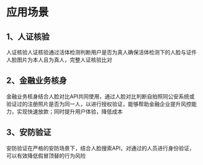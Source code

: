 # 应用场景

## 1、人证核验

人证核验人证核验通过活体检测判断用户是否为真人确保活体检测下的人脸与证件人脸图片为本人且为真人，完整人证核验比对

## 2、金融业务核身

金融业务核身结合人脸对比API共同使用，通过人脸对比判断自拍照同公安系统或验证过的注册照片是否为同一人，以进行授权验证，能够帮助金融企业提升风控能力，实现快速放款；同时提升用户体验，降低成本

## 3、安防验证

安防验证在严格的安防场景下，结合人脸搜索API，对通过的人员进行身份验证，可以有效降低假冒顶替的行为风险